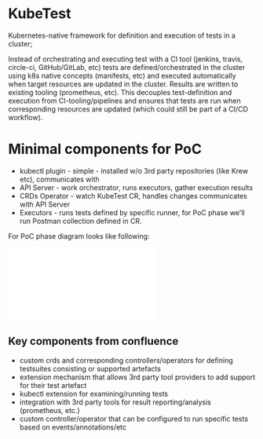 # KubeTest

Kubernetes-native framework for definition and execution of tests in a cluster; 

Instead of orchestrating and executing test with a CI tool (jenkins, travis, circle-ci, GitHub/GitLab, etc) tests are defined/orchestrated in the cluster using k8s native concepts (manifests, etc) and executed automatically when target resources are updated in the cluster. Results are written to existing tooling (prometheus, etc). This decouples test-definition and execution from CI-tooling/pipelines and ensures that tests are run when corresponding resources are updated (which could still be part of a CI/CD workflow). 


# Minimal components for PoC

- kubectl plugin - simple - installed w/o 3rd party repositories (like Krew etc), communicates with  
- API Server - work orchestrator, runs executors, gather execution results
- CRDs Operator - watch KubeTest CR, handles changes communicates with API Server
- Executors - runs tests defined by specific runner, for PoC phase we'll run 
  Postman collection defined in CR.

For PoC phase diagram looks like following: 

![diagram](/assets/architecture.md)

## Key components from confluence

- custom crds and corresponding controllers/operators for defining testsuites consisting or supported artefacts
- extension mechanism that allows 3rd party tool providers to add support for their test artefact
- kubectl extension for examining/running tests
- integration with 3rd party tools for result reporting/analysis (prometheus, etc.)
- custom controller/operator that can be configured to run specific tests based on events/annotations/etc



